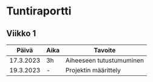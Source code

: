 # Tuntiraportti

## Viikko 1

Päivä       | Aika  | Tavoite |
------------|-------|---------|
17.3.2023   | 3h    | Aiheeseen tutustumuminen |
19.3.2023   | -     | Projektin määrittely |
